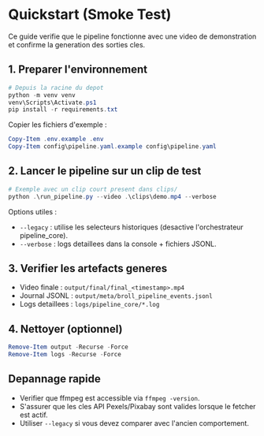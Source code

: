 # Quickstart (Smoke Test)

Ce guide verifie que le pipeline fonctionne avec une video de demonstration et confirme la generation des sorties cles.

## 1. Preparer l'environnement
```powershell
# Depuis la racine du depot
python -m venv venv
venv\Scripts\Activate.ps1
pip install -r requirements.txt
```

Copier les fichiers d'exemple :
```powershell
Copy-Item .env.example .env
Copy-Item config\pipeline.yaml.example config\pipeline.yaml
```

## 2. Lancer le pipeline sur un clip de test
```powershell
# Exemple avec un clip court present dans clips/
python .\run_pipeline.py --video .\clips\demo.mp4 --verbose
```

Options utiles :
- `--legacy` : utilise les selecteurs historiques (desactive l'orchestrateur pipeline_core).
- `--verbose` : logs detaillees dans la console + fichiers JSONL.

## 3. Verifier les artefacts generes
- Video finale : `output/final/final_<timestamp>.mp4`
- Journal JSONL : `output/meta/broll_pipeline_events.jsonl`
- Logs detaillees : `logs/pipeline_core/*.log`

## 4. Nettoyer (optionnel)
```powershell
Remove-Item output -Recurse -Force
Remove-Item logs -Recurse -Force
```

## Depannage rapide
- Verifier que ffmpeg est accessible via `ffmpeg -version`.
- S'assurer que les cles API Pexels/Pixabay sont valides lorsque le fetcher est actif.
- Utiliser `--legacy` si vous devez comparer avec l'ancien comportement.